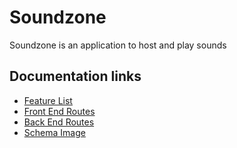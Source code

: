 # Soundzone
Soundzone is an application to host and play sounds


## Documentation links
- [Feature List](https://github.com/arkaneshiro/Sound-Zone/blob/master/Documentation/feature-list/README.md)
- [Front End Routes](https://github.com/arkaneshiro/Sound-Zone/blob/master/Documentation/frontEndRoutes.md)
- [Back End Routes](https://github.com/arkaneshiro/Sound-Zone/blob/master/Documentation/backEndRoutes.md)
- [Schema Image](https://github.com/arkaneshiro/Sound-Zone/blob/master/Documentation/schema.png)

